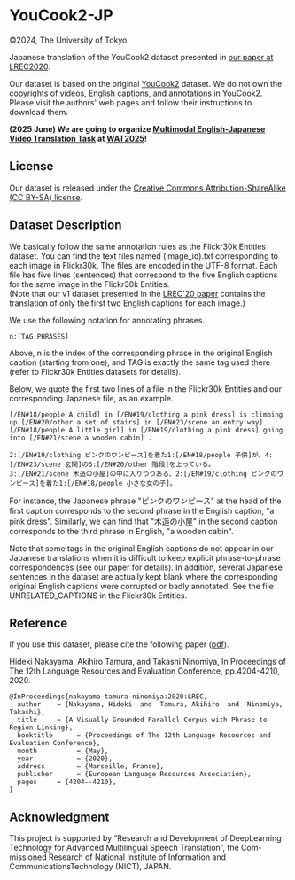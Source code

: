 # YouCook2-JP

©2024, The University of Tokyo

Japanese translation of the YouCook2 dataset presented in [our paper at LREC2020](http://www.lrec-conf.org/proceedings/lrec2020/pdf/2020.lrec-1.518.pdf).

Our dataset is based on the original [YouCook2](http://youcook2.eecs.umich.edu/) dataset. We do not own the copyrights of videos, English captions, and annotations in YouCook2. Please visit the authors' web pages and follow their instructions to download them.

**(2025 June) We are going to organize [Multimodal English-Japanese Video Translation Task](https://nlab-mpg.github.io/wat2020-mmt-jp/) at [WAT2025](https://lotus.kuee.kyoto-u.ac.jp/WAT/WAT2025/index.html)!**


## License
Our dataset is released under the [Creative Commons Attribution-ShareAlike (CC BY-SA) license](https://creativecommons.org/licenses/by-sa/4.0/legalcode).

## Dataset Description
We basically follow the same annotation rules as the Flickr30k Entities dataset.
You can find the text files named (image_id).txt corresponding to each image in Flickr30k. The files are encoded in the UTF-8 format. Each file has five lines (sentences) that correspond to the five English captions for the same image in the Flickr30k Entities.   
(Note that our v1 dataset presented in the [LREC'20 paper](http://www.lrec-conf.org/proceedings/lrec2020/pdf/2020.lrec-1.518.pdf) contains the translation of only the first two English captions for each image.)

We use the following notation for annotating phrases. 
```
n:[TAG PHRASES]
```
Above, n is the index of the corresponding phrase in the original English caption (starting from one), and TAG is exactly the same tag used there (refer to Flickr30k Entities datasets for details).

Below, we quote the first two lines of a file in the Flickr30k Entities and our corresponding Japanese file, as an example.

```
[/EN#18/people A child] in [/EN#19/clothing a pink dress] is climbing up [/EN#20/other a set of stairs] in [/EN#23/scene an entry way] .
[/EN#18/people A little girl] in [/EN#19/clothing a pink dress] going into [/EN#21/scene a wooden cabin] .
```
```
2:[/EN#19/clothing ピンクのワンピース]を着た1:[/EN#18/people 子供]が、4:[/EN#23/scene 玄関]の3:[/EN#20/other 階段]を上っている。
3:[/EN#21/scene 木造の小屋]の中に入りつつある、2:[/EN#19/clothing ピンクのワンピース]を着た1:[/EN#18/people 小さな女の子]。
```
For instance, the Japanese phrase "ピンクのワンピース" at the head of the first caption corresponds to the second phrase in the English caption, "a pink dress". Similarly, we can find that "木造の小屋" in the second caption corresponds to the third phrase in English, "a wooden cabin". 

Note that some tags in the original English captions do not appear in our Japanese translations when it is difficult to keep explicit phrase-to-phrase correspondences (see our paper for details).
In addition, several Japanese sentences in the dataset are actually kept blank where the corresponding original English captions were corrupted or badly annotated. See the file UNRELATED_CAPTIONS in the Flickr30k Entities.

## Reference
If you use this dataset, please cite the following paper ([pdf](http://www.lrec-conf.org/proceedings/lrec2020/pdf/2020.lrec-1.518.pdf)).

Hideki Nakayama, Akihiro Tamura, and Takashi Ninomiya, In Proceedings of The 12th Language Resources and Evaluation Conference, pp.4204-4210, 2020.
```
@InProceedings{nakayama-tamura-ninomiya:2020:LREC,
  author    = {Nakayama, Hideki  and  Tamura, Akihiro  and  Ninomiya, Takashi},
  title     = {A Visually-Grounded Parallel Corpus with Phrase-to-Region Linking},
  booktitle      = {Proceedings of The 12th Language Resources and Evaluation Conference},
  month          = {May},
  year           = {2020},
  address        = {Marseille, France},
  publisher      = {European Language Resources Association},
  pages     = {4204--4210},
}
```
## Acknowledgment
This project is supported by “Research and Development of DeepLearning Technology for Advanced Multilingual Speech Translation”, the Com-missioned Research of National Institute of Information and CommunicationsTechnology (NICT), JAPAN.  
